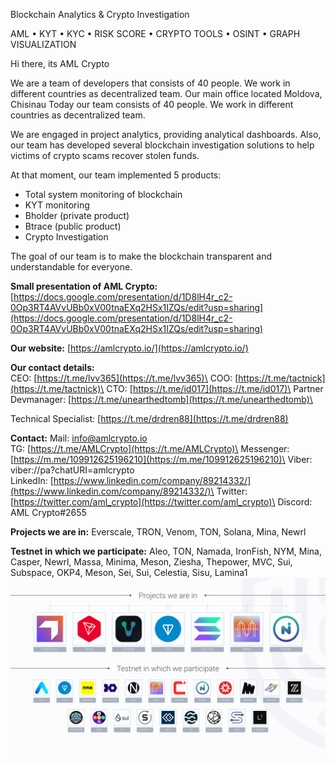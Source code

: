Blockchain Analytics & Crypto Investigation

AML • KYT • KYC • RISK SCORE • CRYPTO TOOLS • OSINT • GRAPH VISUALIZATION

Hi there, its AML Crypto

We are a team of developers that consists of 40 people. We work in different countries as decentralized team. Our main office located Moldova, Сhisinau Today our team consists of 40 people. We work in different countries as decentralized team.

We are engaged in project analytics, providing analytical dashboards. Also, our team has developed several blockchain investigation solutions to help victims of crypto scams recover stolen funds.

At that moment, our team implemented 5 products:

-   Total system monitoring of blockchain
-   KYT monitoring
-   Bholder (private product)
-   Btrace (public product)
-   Crypto Investigation

The goal of our team is to make the blockchain transparent and understandable for everyone.

**Small presentation of AML Crypto:** [](https://docs.google.com/presentation/d/1D8lH4r_c2-0Op3RT4AVvUBb0xV00tnaEXq2HSx1IZQs/edit?usp=sharing)[https://docs.google.com/presentation/d/1D8lH4r_c2-0Op3RT4AVvUBb0xV00tnaEXq2HSx1IZQs/edit?usp=sharing](https://docs.google.com/presentation/d/1D8lH4r_c2-0Op3RT4AVvUBb0xV00tnaEXq2HSx1IZQs/edit?usp=sharing)

**Our website:** [](https://amlcrypto.io/)[https://amlcrypto.io/](https://amlcrypto.io/)

**Our contact details:**\
CEO: [](https://t.me/lvv365)[https://t.me/lvv365](https://t.me/lvv365)\
COO: [](https://t.me/tactnick)[https://t.me/tactnick](https://t.me/tactnick)\
CTO: [](https://t.me/id017)[https://t.me/id017](https://t.me/id017)\
Partner Devmanager: [](https://t.me/unearthedtomb)[https://t.me/unearthedtomb](https://t.me/unearthedtomb)\

Technical Specialist: [](https://t.me/drdren88)[https://t.me/drdren88](https://t.me/drdren88)

**Contact:**
Mail: [info@amlcrypto.io](mailto:info@amlcrypto.io)\
TG: [](https://t.me/AMLCrypto)[https://t.me/AMLCrypto](https://t.me/AMLCrypto)\
Messenger: [](https://m.me/109912625196210)[https://m.me/109912625196210](https://m.me/109912625196210)\
Viber: viber://pa?chatURI=amlcrypto\
LinkedIn: [](https://www.linkedin.com/company/89214332/)[https://www.linkedin.com/company/89214332/](https://www.linkedin.com/company/89214332/)\
Twitter: [](https://twitter.com/aml_crypto)[https://twitter.com/aml_crypto](https://twitter.com/aml_crypto)\
Discord: AML Crypto#2655

**Projects we are in:** Everscale, TRON, Venom, TON, Solana, Mina, Newrl

**Testnet in which we participate:** Aleo, TON, Namada, IronFish, NYM, Mina, Casper, Newrl, Massa, Minima, Meson, Ziesha, Thepower, MVC, Sui, Subspace, OKP4, Meson, Sei, Sui, Celestia, Sisu, Lamina1
![](https://raw.githubusercontent.com/amlcrypto/info/main/img/amlcrypto_projects.png)
